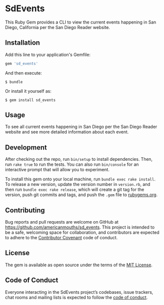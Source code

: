 # SdEvents

This Ruby Gem provides a CLI to view the current events happening in San Diego, California per the San Diego Reader website.

## Installation

Add this line to your application's Gemfile:

```ruby
gem 'sd_events'
```

And then execute:

    $ bundle

Or install it yourself as:

    $ gem install sd_events

## Usage

To see all current events happening in San Diego per the San Diego Reader website and see more detailed information about each event.

## Development

After checking out the repo, run `bin/setup` to install dependencies. Then, run `rake true` to run the tests. You can also run `bin/console` for an interactive prompt that will allow you to experiment.

To install this gem onto your local machine, run `bundle exec rake install`. To release a new version, update the version number in `version.rb`, and then run `bundle exec rake release`, which will create a git tag for the version, push git commits and tags, and push the `.gem` file to [rubygems.org](https://rubygems.org).

## Contributing

Bug reports and pull requests are welcome on GitHub at https://github.com/americanmouths/sd_events. This project is intended to be a safe, welcoming space for collaboration, and contributors are expected to adhere to the [Contributor Covenant](http://contributor-covenant.org) code of conduct.

## License

The gem is available as open source under the terms of the [MIT License](https://opensource.org/licenses/MIT).

## Code of Conduct

Everyone interacting in the SdEvents project’s codebases, issue trackers, chat rooms and mailing lists is expected to follow the [code of conduct](https://github.com/americanmouths/sd_events/blob/master/CODE_OF_CONDUCT.md).
